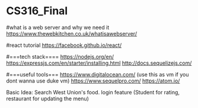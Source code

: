 # CS316_Final

#what is a web server and why we need it
https://www.thewebkitchen.co.uk/whatisawebserver/

#react tutorial
https://facebook.github.io/react/

#===tech stack====
https://nodejs.org/en/
https://expressjs.com/en/starter/installing.html
http://docs.sequelizejs.com/

#===useful tools===
https://www.digitalocean.com/ (use this as vm if you dont wanna use duke vm)
https://www.sequelpro.com/
https://atom.io/


Basic Idea:
Search West Union's food. 
login feature (Student for rating, restaurant for updating the menu) 
